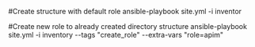 #Create structure with default role
ansible-playbook site.yml   -i inventor

#Create new role to already created directory structure
ansible-playbook site.yml   -i inventory --tags "create_role" --extra-vars "role=apim"